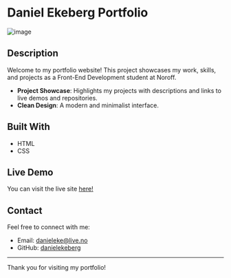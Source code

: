 # Daniel Ekeberg Portfolio

![image](https://i.ibb.co/9n98y5S/image-5.png)

## Description

Welcome to my portfolio website! This project showcases my work, skills, and projects as a Front-End Development student at Noroff.


- **Project Showcase**: Highlights my projects with descriptions and links to live demos and repositories.
- **Clean Design**: A modern and minimalist interface.

## Built With

- HTML
- CSS

## Live Demo

You can visit the live site [here!](https://danielekeberg.netlify.app/)

## Contact

Feel free to connect with me:

- Email: [danieleke@live.no](mailto:danieleke@live.no)
- GitHub: [danielekeberg](https://github.com/danielekeberg)

---

Thank you for visiting my portfolio!